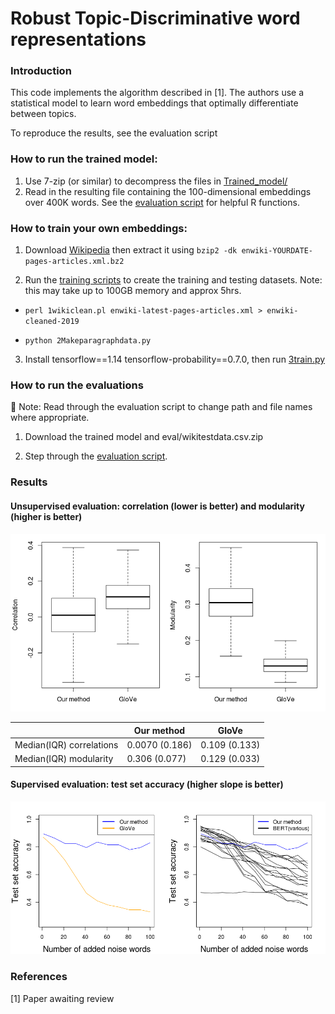 # Robust Topic-Discriminative word representations

### Introduction

This code implements the algorithm described in [1]. The authors use a statistical model to learn word embeddings that optimally differentiate between topics.

To reproduce the results, see the evaluation script


### How to run the trained model:
1) Use 7-zip (or similar) to decompress the files in [Trained_model/](https://github.com/teeshirt-NLP/changepoint/tree/master/Trained_model)
2) Read in the resulting file containing the 100-dimensional embeddings over 400K words. See the [evaluation script](https://github.com/teeshirt-NLP/changepoint/blob/master/eval/4eval.R) for helpful R functions.


### How to train your own embeddings:
1) Download [Wikipedia](https://meta.wikimedia.org/wiki/Data_dump_torrents#English_Wikipedia) then extract it using ```bzip2 -dk enwiki-YOURDATE-pages-articles.xml.bz2```

2) Run the [training scripts](https://github.com/teeshirt-NLP/changepoint/tree/master/train) to create the training and testing datasets. Note: this may take up to 100GB memory and approx 5hrs.

* ```perl 1wikiclean.pl enwiki-latest-pages-articles.xml > enwiki-cleaned-2019```

* ```python 2Makeparagraphdata.py```


3) Install tensorflow==1.14 tensorflow-probability==0.7.0, then run [3train.py](https://github.com/teeshirt-NLP/changepoint/blob/master/train/3train.py)


### How to run the evaluations
🔶  Note: Read through the evaluation script to change path and file names where appropriate.

1) Download the trained model and eval/wikitestdata.csv.zip

2) Step through the [evaluation script](https://github.com/teeshirt-NLP/changepoint/blob/master/eval/4eval.R).


### Results
#### Unsupervised evaluation: correlation (lower is better) and modularity (higher is better)
![text](https://github.com/teeshirt-NLP/changepoint/blob/master/modcorrelationresults.png)

|  | Our method | GloVe |
| --- | --- | --- |
| Median(IQR) correlations | 0.0070 (0.186) |0.109 (0.133) |
| Median(IQR) modularity | 0.306 (0.077) | 0.129 (0.033)  |


#### Supervised evaluation: test set accuracy (higher slope is better)

![text](https://github.com/teeshirt-NLP/changepoint/blob/master/noiseresults.png)


### References
[1] Paper awaiting review

